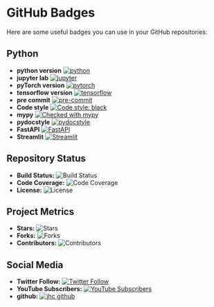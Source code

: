 # GitHub Badges

Here are some useful badges you can use in your GitHub repositories:

## Python

- **python version** [![python](https://img.shields.io/badge/Python-3.9-3776AB.svg?style=flat&logo=python&logoColor=white)](https://www.python.org)
- **jupyter lab** [![jupyter](https://img.shields.io/badge/Jupyter-Lab-F37626.svg?style=flat&logo=Jupyter)](https://jupyterlab.readthedocs.io/en/stable)
- **pyTorch version** [![pytorch](https://img.shields.io/badge/PyTorch-1.6.0-EE4C2C.svg?style=flat&logo=pytorch)](https://pytorch.org)
- **tensorflow version** [![tensorflow](https://img.shields.io/badge/TensorFlow-1.12-FF6F00.svg?style=flat&logo=tensorflow)](https://www.tensorflow.org)
- **pre commit** [![pre-commit](https://img.shields.io/badge/pre--commit-enabled-brightgreen?logo=pre-commit&logoColor=white)](https://github.com/pre-commit/pre-commit)
- **Code style** [![Code style: black](https://img.shields.io/badge/code%20style-black-000000.svg)](https://github.com/psf/black)
- **mypy** [![Checked with mypy](http://www.mypy-lang.org/static/mypy_badge.svg)](http://mypy-lang.org/)
- **pydocstyle** [![pydocstyle](https://img.shields.io/badge/pydocstyle-enabled-AD4CD3)](http://www.pydocstyle.org/en/stable/)
- **FastAPI** [![FastAPI](https://img.shields.io/badge/FastAPI-0.62.0-009688.svg?style=flat&logo=FastAPI&logoColor=white)](https://fastapi.tiangolo.com)
- **Streamlit** [![Streamlit](https://img.shields.io/badge/Streamlit-1.2.0-FF4B4B.svg?style=flat&logo=Streamlit&logoColor=white)](https://streamlit.io)

## Repository Status

- **Build Status:** ![Build Status](https://img.shields.io/github/workflow/status/USER/REPO/Workflow-Name)
- **Code Coverage:** ![Code Coverage](https://img.shields.io/codecov/c/github/USER/REPO)
- **License:** ![License](https://img.shields.io/github/license/N0ahx1/github-badges)

## Project Metrics

- **Stars:** ![Stars](https://img.shields.io/github/stars/USER/REPO?style=social)
- **Forks:** ![Forks](https://img.shields.io/github/forks/USER/REPO?style=social)
- **Contributors:** ![Contributors](https://img.shields.io/github/contributors/USER/REPO)

## Social Media

- **Twitter Follow:** [![Twitter Follow](https://img.shields.io/twitter/follow/1noxah?style=social)](https://twitter.com/1noxah)
- **YouTube Subscribers:** [![YouTube Subscribers](https://img.shields.io/youtube/channel/subscribers/UCJ_jVJNYxUA9ZQGZRO7nUPw?style=social)](https://www.youtube.com/channel/UCJ_jVJNYxUA9ZQGZRO7nUPw)
- **github:** [![jhc github](https://img.shields.io/badge/GitHub-N0ahx1-127673830.svg?style=flat&logo=github)](https://github.com/N0ahx1)

